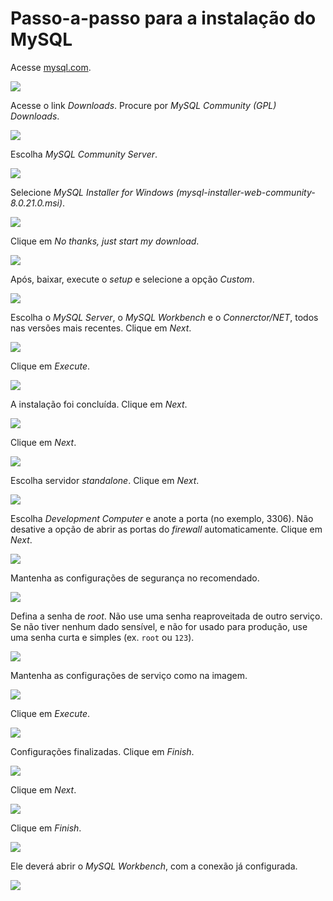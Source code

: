 # Passo-a-passo para a instalação do MySQL

Acesse [mysql.com](https://mysql.com/).

![](mysql-0001.png)

Acesse o link _Downloads_. Procure por _MySQL Community (GPL) Downloads_.

![](mysql-0002.png)


Escolha _MySQL Community Server_.

![](mysql-0003.png)

Selecione _MySQL Installer for Windows (mysql-installer-web-community-8.0.21.0.msi)_.

![](mysql-0004.png)

Clique em _No thanks, just start my download_.

![](mysql-0005.png)

Após, baixar, execute o _setup_ e selecione a opção _Custom_.

![](mysql-0006.png)

Escolha o _MySQL Server_, o _MySQL Workbench_ e o _Connerctor/NET_, todos nas versões mais recentes. Clique em _Next_.

![](mysql-0007.png)

Clique em _Execute_.

![](mysql-0008.png)

A instalação foi concluída. Clique em _Next_.

![](mysql-0009.png)

Clique em _Next_.

![](mysql-0010.png)

Escolha servidor _standalone_. Clique em _Next_.

![](mysql-0011.png)

Escolha _Development Computer_ e anote a porta (no exemplo, 3306). Não desative a opção de abrir as portas do _firewall_ automaticamente. Clique em _Next_.

![](mysql-0012.png)

Mantenha as configurações de segurança no recomendado.

![](mysql-0013.png)

Defina a senha de _root_. Não use uma senha reaproveitada de outro serviço. Se não tiver nenhum dado sensível, e não for usado para produção, use uma senha curta e simples (ex. `root` ou `123`).

![](mysql-0014.png)

Mantenha as configurações de serviço como na imagem.

![](mysql-0015.png)

Clique em _Execute_.

![](mysql-0016.png)

Configurações finalizadas. Clique em _Finish_.

![](mysql-0017.png)

Clique em _Next_.

![](mysql-0018.png)

Clique em _Finish_.

![](mysql-0019.png)

Ele deverá abrir o _MySQL Workbench_, com a conexão já configurada.

![](mysql-0020.png)